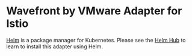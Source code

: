 # Wavefront by VMware Adapter for Istio

[Helm](https://helm.sh/) is a package manager for Kubernetes. Please
see the [Helm Hub](https://hub.helm.sh/charts/wavefront/wavefront-adapter-for-istio) to learn to install
this adapter using Helm.

